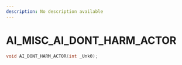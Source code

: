 ```yaml
---
description: No description available 
---
```


# AI_MISC\_AI_DONT_HARM_ACTOR

```cpp
void AI_DONT_HARM_ACTOR(int _Unk0);
```